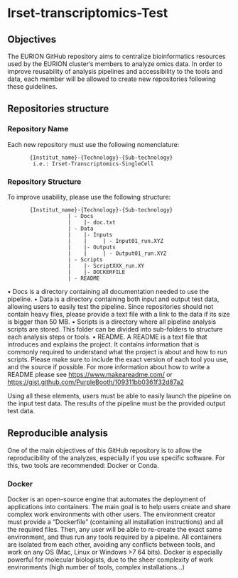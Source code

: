 # Irset-transcriptomics-Test

## Objectives


The EURION GitHub repository aims to centralize bioinformatics resources used by the EURION cluster’s members to analyze omics data. In order to improve reusability of analysis pipelines and accessibility to the tools and data, each member will be allowed to create new repositories following these guidelines.


## Repositories structure
### Repository Name
Each new repository must use the following nomenclature: 

           {Institut_name}-{Technology}-{Sub-technology} 
           	i.e.: Irset-Transcriptomics-SingleCell
 
### Repository Structure
To improve usability, please use the following structure: 
 
           {Institut_name}-{Technology}-{Sub-technology}
                       | - Docs
                       | 	|- doc.txt
                       | - Data
                       | 	|- Inputs 
                       | 	|     | - Input01_run.XYZ
                       | 	|- Outputs
                       | 	|     | - Output01_run.XYZ 
                       | - Scripts
                       | 	|- ScriptXXX_run.XY
                       | 	|- DOCKERFILE
                       | - README
                       
           
•	Docs is a directory containing all documentation needed to use the pipeline.
•	Data is a directory containing both input and output test data, allowing users to easily test the pipeline. Since repositories should not contain heavy files, please provide a text file with a link to the data if its size is bigger than 50 MB.
•	Scripts is a directory where all pipeline analysis scripts are stored. This folder can be divided into sub-folders to structure each analysis steps or tools.
•	README. A README is a text file that introduces and explains the project. It contains information that is commonly required to understand what the project is about and how to run scripts. Please make sure to include the exact version of each tool you use, and the source if possible.
For more information about how to write a README please see https://www.makeareadme.com/ or https://gist.github.com/PurpleBooth/109311bb0361f32d87a2 
 
Using all these elements, users must be able to easily launch the pipeline on the input test data. The results of the pipeline must be the provided output test data.

## Reproducible analysis
One of the main objectives of this GitHub repository is to allow the reproducibility of the analyzes, especially if you use specific software. For this, two tools are recommended: Docker or Conda. 

### Docker
Docker is an open-source engine that automates the deployment of applications into containers. The main goal is to help users create and share complex work environments with other users. The environment creator must provide a “Dockerfile” (containing all installation instructions) and all the required files. Then, any user will be able to re-create the exact same environment, and thus run any tools required by a pipeline. All containers are isolated from each other, avoiding any conflicts between tools, and work on any OS (Mac, Linux or Windows >7 64 bits).
Docker is especially powerful for molecular biologists, due to the sheer complexity of work environments (high number of tools, complex installations…)
